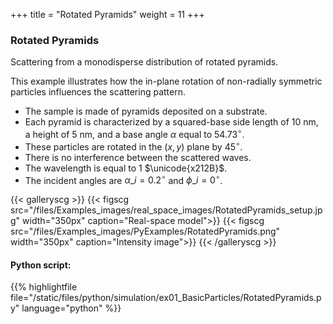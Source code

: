 +++
title = "Rotated Pyramids"
weight = 11
+++

### Rotated Pyramids

Scattering from a monodisperse distribution of rotated pyramids.

This example illustrates how the in-plane rotation of non-radially symmetric particles influences the scattering pattern.

* The sample is made of pyramids deposited on a substrate.
* Each pyramid is characterized by a squared-base side length of $10$ nm, a height of $5$ nm, and a base angle $\alpha$ equal to $54.73^{\circ}$.
* These particles are rotated in the $(x, y)$ plane by $45^{\circ}$.
* There is no interference between the scattered waves.
* The wavelength is equal to $1$ $\unicode{x212B}$.
* The incident angles are $\alpha\_i = 0.2 ^{\circ}$ and $\phi\_i = 0^{\circ}$.

{{< galleryscg >}}
{{< figscg src="/files/Examples_images/real_space_images/RotatedPyramids_setup.jpg" width="350px" caption="Real-space model">}}
{{< figscg src="/files/Examples_images/PyExamples/RotatedPyramids.png" width="350px" caption="Intensity image">}}
{{< /galleryscg >}}

#### Python script:
{{% highlightfile file="/static/files/python/simulation/ex01_BasicParticles/RotatedPyramids.py" language="python" %}}
